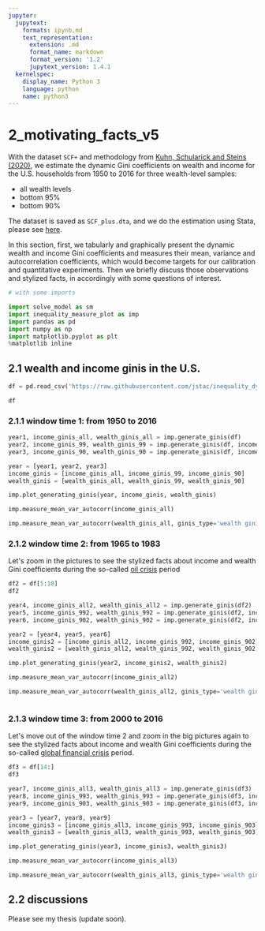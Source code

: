 ```yaml
---
jupyter:
  jupytext:
    formats: ipynb,md
    text_representation:
      extension: .md
      format_name: markdown
      format_version: '1.2'
      jupytext_version: 1.4.1
  kernelspec:
    display_name: Python 3
    language: python
    name: python3
---
```


# 2_motivating_facts_v5


With the dataset ``SCF+`` and methodology from [Kuhn, Schularick and Steins (2020)](https://www.journals.uchicago.edu/doi/10.1086/708815), we estimate the dynamic Gini coefficients on wealth and income for the U.S. households from 1950 to 2016 for three wealth-level samples:
- all wealth levels
- bottom 95%
- bottom 90%

The dataset is saved as ``SCF_plus.dta``, and we do the estimation using Stata, please see [here](https://github.com/jstac/collaboration_with_shu/tree/master/3_thesis_public/generate_ginis).

In this section, first, we tabularly and graphically present the dynamic wealth and income Gini coefficients and measures their mean, variance and autocorrelation coefficients, which would become targets for our calibration and quantitative experiments. Then we briefly discuss those observations and stylized facts, in accordingly with some questions of interest.

```python
# with some imports

import solve_model as sm
import inequality_measure_plot as imp
import pandas as pd
import numpy as np
import matplotlib.pyplot as plt
%matplotlib inline
```

## 2.1 wealth and income ginis in the U.S.

```python
df = pd.read_csv('https://raw.githubusercontent.com/jstac/inequality_dynamics/master/thesis/generate_ginis/ginis_all_b99_b90.csv?token=AM3OYILBL35YLAK6KGPKPU264ZDSW')
```

```python
df
```

### 2.1.1 window time 1: from 1950 to 2016

```python
year1, income_ginis_all, wealth_ginis_all = imp.generate_ginis(df)
year2, income_ginis_99, wealth_ginis_99 = imp.generate_ginis(df, income_ginis_xx='gini_tinc_B99', wealth_ginis_xx='gini_ffanw_B99')
year3, income_ginis_90, wealth_ginis_90 = imp.generate_ginis(df, income_ginis_xx='gini_tinc_B90', wealth_ginis_xx='gini_ffanw_B90')

year = [year1, year2, year3]
income_ginis = [income_ginis_all, income_ginis_99, income_ginis_90]
wealth_ginis = [wealth_ginis_all, wealth_ginis_99, wealth_ginis_90]
```

```python
imp.plot_generating_ginis(year, income_ginis, wealth_ginis)
```

```python
imp.measure_mean_var_autocorr(income_ginis_all)
```

```python
imp.measure_mean_var_autocorr(wealth_ginis_all, ginis_type='wealth ginis-all')
```

### 2.1.2 window time 2: from 1965 to 1983

Let's zoom in the pictures to see the stylized facts about income and wealth Gini coefficients during the so-called [oil crisis](https://en.wikipedia.org/wiki/1973_oil_crisis) period

```python
df2 = df[5:10]
df2
```

```python
year4, income_ginis_all2, wealth_ginis_all2 = imp.generate_ginis(df2)
year5, income_ginis_992, wealth_ginis_992 = imp.generate_ginis(df2, income_ginis_xx='gini_tinc_B99', wealth_ginis_xx='gini_ffanw_B99')
year6, income_ginis_902, wealth_ginis_902 = imp.generate_ginis(df2, income_ginis_xx='gini_tinc_B90', wealth_ginis_xx='gini_ffanw_B90')

year2 = [year4, year5, year6]
income_ginis2 = [income_ginis_all2, income_ginis_992, income_ginis_902]
wealth_ginis2 = [wealth_ginis_all2, wealth_ginis_992, wealth_ginis_902]
```

```python
imp.plot_generating_ginis(year2, income_ginis2, wealth_ginis2)
```

```python
imp.measure_mean_var_autocorr(income_ginis_all2)
```

```python
imp.measure_mean_var_autocorr(wealth_ginis_all2, ginis_type='wealth ginis-all')
```

```python

```

### 2.1.3 window time 3: from 2000 to 2016

Let's move out of the window time 2 and zoom in the big pictures again to see the stylized facts about income and wealth Gini coefficients during the so-called
[global financial crisis](https://en.wikipedia.org/wiki/Financial_crisis_of_2007%E2%80%932008) period.

```python
df3 = df[14:]
df3
```

```python
year7, income_ginis_all3, wealth_ginis_all3 = imp.generate_ginis(df3)
year8, income_ginis_993, wealth_ginis_993 = imp.generate_ginis(df3, income_ginis_xx='gini_tinc_B99', wealth_ginis_xx='gini_ffanw_B99')
year9, income_ginis_903, wealth_ginis_903 = imp.generate_ginis(df3, income_ginis_xx='gini_tinc_B90', wealth_ginis_xx='gini_ffanw_B90')

year3 = [year7, year8, year9]
income_ginis3 = [income_ginis_all3, income_ginis_993, income_ginis_903]
wealth_ginis3 = [wealth_ginis_all3, wealth_ginis_993, wealth_ginis_903]
```

```python
imp.plot_generating_ginis(year3, income_ginis3, wealth_ginis3)
```

```python
imp.measure_mean_var_autocorr(income_ginis_all3)
```

```python
imp.measure_mean_var_autocorr(wealth_ginis_all3, ginis_type='wealth ginis-all')
```

## 2.2 discussions

Please see my thesis (update soon).

```python

```

```python

```

```python

```

```python

```

```python

```

```python

```

```python

```

```python

```
